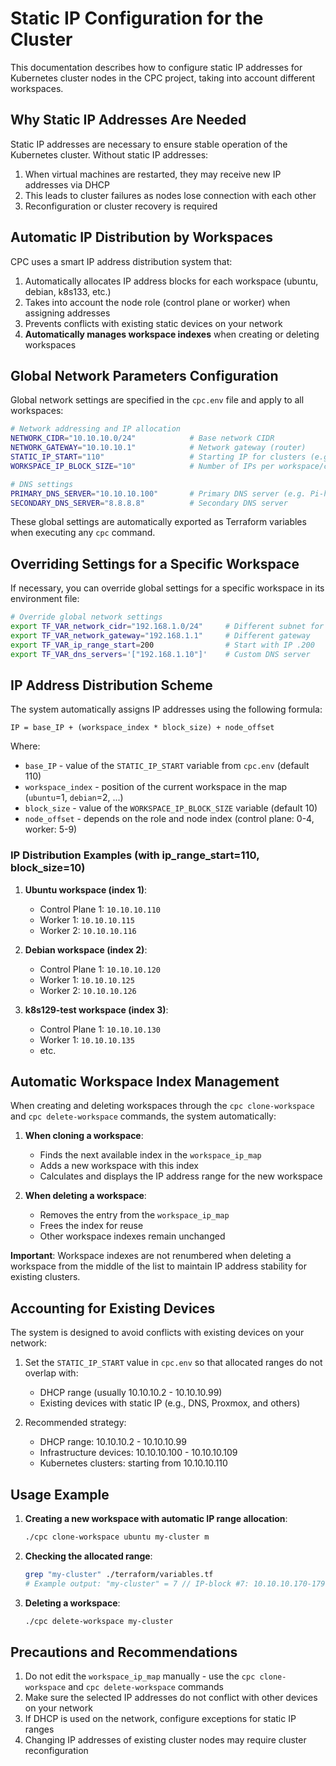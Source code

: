 # Static IP Configuration for the Cluster

This documentation describes how to configure static IP addresses for Kubernetes cluster nodes in the CPC project, taking into account different workspaces.

## Why Static IP Addresses Are Needed

Static IP addresses are necessary to ensure stable operation of the Kubernetes cluster. Without static IP addresses:

1. When virtual machines are restarted, they may receive new IP addresses via DHCP
2. This leads to cluster failures as nodes lose connection with each other
3. Reconfiguration or cluster recovery is required

## Automatic IP Distribution by Workspaces

CPC uses a smart IP address distribution system that:

1. Automatically allocates IP address blocks for each workspace (ubuntu, debian, k8s133, etc.)
2. Takes into account the node role (control plane or worker) when assigning addresses
3. Prevents conflicts with existing static devices on your network
4. **Automatically manages workspace indexes** when creating or deleting workspaces

## Global Network Parameters Configuration

Global network settings are specified in the `cpc.env` file and apply to all workspaces:

```bash
# Network addressing and IP allocation
NETWORK_CIDR="10.10.10.0/24"            # Base network CIDR
NETWORK_GATEWAY="10.10.10.1"            # Network gateway (router)
STATIC_IP_START="110"                   # Starting IP for clusters (e.g., 110 for 10.10.10.110)
WORKSPACE_IP_BLOCK_SIZE="10"            # Number of IPs per workspace/cluster

# DNS settings
PRIMARY_DNS_SERVER="10.10.10.100"       # Primary DNS server (e.g. Pi-hole)
SECONDARY_DNS_SERVER="8.8.8.8"          # Secondary DNS server
```

These global settings are automatically exported as Terraform variables when executing any `cpc` command.

## Overriding Settings for a Specific Workspace

If necessary, you can override global settings for a specific workspace in its environment file:

```bash
# Override global network settings
export TF_VAR_network_cidr="192.168.1.0/24"     # Different subnet for this workspace
export TF_VAR_network_gateway="192.168.1.1"     # Different gateway
export TF_VAR_ip_range_start=200                # Start with IP .200
export TF_VAR_dns_servers='["192.168.1.10"]'    # Custom DNS server
```

## IP Address Distribution Scheme

The system automatically assigns IP addresses using the following formula:

```
IP = base_IP + (workspace_index * block_size) + node_offset
```

Where:
- `base_IP` - value of the `STATIC_IP_START` variable from `cpc.env` (default 110)
- `workspace_index` - position of the current workspace in the map (`ubuntu`=1, `debian`=2, ...)
- `block_size` - value of the `WORKSPACE_IP_BLOCK_SIZE` variable (default 10)
- `node_offset` - depends on the role and node index (control plane: 0-4, worker: 5-9)

### IP Distribution Examples (with ip_range_start=110, block_size=10)

1. **Ubuntu workspace (index 1)**:
   - Control Plane 1: `10.10.10.110`
   - Worker 1: `10.10.10.115`
   - Worker 2: `10.10.10.116`

2. **Debian workspace (index 2)**:
   - Control Plane 1: `10.10.10.120`
   - Worker 1: `10.10.10.125`
   - Worker 2: `10.10.10.126`

3. **k8s129-test workspace (index 3)**:
   - Control Plane 1: `10.10.10.130`
   - Worker 1: `10.10.10.135`
   - etc.

## Automatic Workspace Index Management

When creating and deleting workspaces through the `cpc clone-workspace` and `cpc delete-workspace` commands, the system automatically:

1. **When cloning a workspace**:
   - Finds the next available index in the `workspace_ip_map`
   - Adds a new workspace with this index
   - Calculates and displays the IP address range for the new workspace

2. **When deleting a workspace**:
   - Removes the entry from the `workspace_ip_map`
   - Frees the index for reuse
   - Other workspace indexes remain unchanged

**Important**: Workspace indexes are not renumbered when deleting a workspace from the middle of the list to maintain IP address stability for existing clusters.

## Accounting for Existing Devices

The system is designed to avoid conflicts with existing devices on your network:

1. Set the `STATIC_IP_START` value in `cpc.env` so that allocated ranges do not overlap with:
   - DHCP range (usually 10.10.10.2 - 10.10.10.99)
   - Existing devices with static IP (e.g., DNS, Proxmox, and others)

2. Recommended strategy:
   - DHCP range: 10.10.10.2 - 10.10.10.99
   - Infrastructure devices: 10.10.10.100 - 10.10.10.109
   - Kubernetes clusters: starting from 10.10.10.110

## Usage Example

1. **Creating a new workspace with automatic IP range allocation**:
   ```bash
   ./cpc clone-workspace ubuntu my-cluster m
   ```

2. **Checking the allocated range**:
   ```bash
   grep "my-cluster" ./terraform/variables.tf
   # Example output: "my-cluster" = 7 // IP-block #7: 10.10.10.170-179
   ```

3. **Deleting a workspace**:
   ```bash
   ./cpc delete-workspace my-cluster
   ```

## Precautions and Recommendations

1. Do not edit the `workspace_ip_map` manually - use the `cpc clone-workspace` and `cpc delete-workspace` commands
2. Make sure the selected IP addresses do not conflict with other devices on your network
3. If DHCP is used on the network, configure exceptions for static IP ranges
4. Changing IP addresses of existing cluster nodes may require cluster reconfiguration
